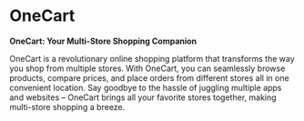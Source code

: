 # OneCart
**OneCart: Your Multi-Store Shopping Companion**

OneCart is a revolutionary online shopping platform that transforms the way you shop from multiple stores. With OneCart, you can seamlessly browse products, compare prices, and place orders from different stores all in one convenient location. Say goodbye to the hassle of juggling multiple apps and websites – OneCart brings all your favorite stores together, making multi-store shopping a breeze.
